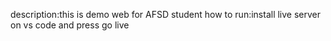 description:this is demo web for AFSD student
how to run:install live server on vs code and press go live